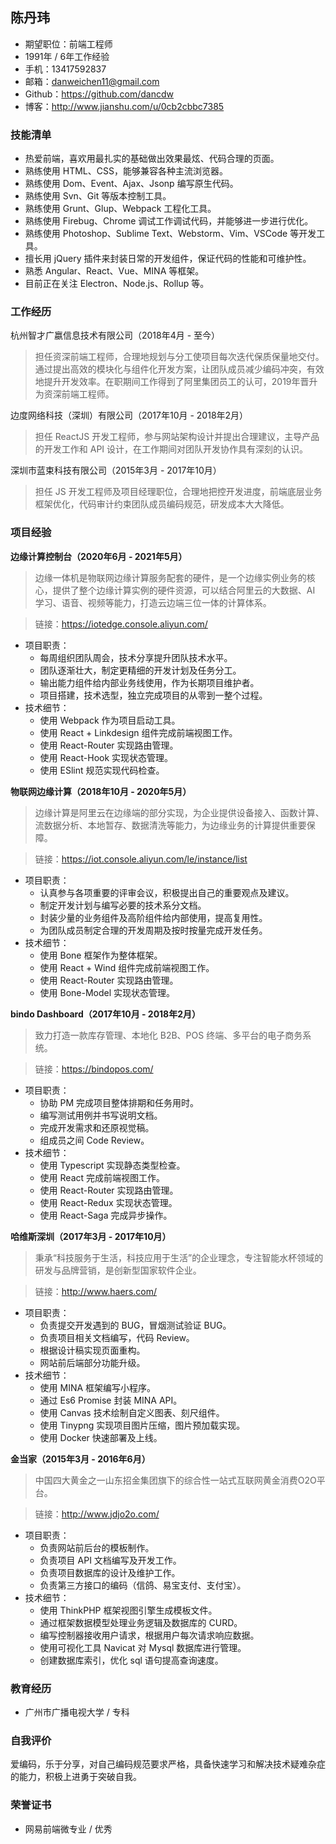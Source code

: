陈丹玮
--------------------------

* 期望职位：前端工程师
* 1991年 / 6年工作经验
* 手机：13417592837
* 邮箱：danweichen11@gmail.com
* Github：https://github.com/dancdw
* 博客：http://www.jianshu.com/u/0cb2cbbc7385

### 技能清单

* 热爱前端，喜欢用最扎实的基础做出效果最炫、代码合理的页面。
* 熟练使用 HTML、CSS，能够兼容各种主流浏览器。
* 熟练使用 Dom、Event、Ajax、Jsonp 编写原生代码。
* 熟练使用 Svn、Git 等版本控制工具。
* 熟练使用 Grunt、Glup、Webpack 工程化工具。
* 熟练使用 Firebug、Chrome 调试工作调试代码，并能够进一步进行优化。
* 熟练使用 Photoshop、Sublime Text、Webstorm、Vim、VSCode 等开发工具。
* 擅长用 jQuery 插件来封装日常的开发组件，保证代码的性能和可维护性。
* 熟悉 Angular、React、Vue、MINA 等框架。
* 目前正在关注 Electron、Node.js、Rollup 等。

### 工作经历

杭州智才广嬴信息技术有限公司（2018年4月 - 至今）

> 担任资深前端工程师，合理地规划与分工使项目每次迭代保质保量地交付。通过提出高效的模块化与组件化开发方案，让团队成员减少编码冲突，有效地提升开发效率。在职期间工作得到了阿里集团员工的认可，2019年晋升为资深前端工程师。

边度网络科技（深圳）有限公司（2017年10月 - 2018年2月）

> 担任 ReactJS 开发工程师，参与网站架构设计并提出合理建议，主导产品的开发工作和 API 设计，在工作期间对团队开发协作具有深刻的认识。

深圳市蓝束科技有限公司（2015年3月 - 2017年10月）

> 担任 JS 开发工程师及项目经理职位，合理地把控开发进度，前端底层业务框架优化，代码审计约束团队成员编码规范，研发成本大大降低。

### 项目经验

**边缘计算控制台（2020年6月 - 2021年5月）**
> 边缘一体机是物联网边缘计算服务配套的硬件，是一个边缘实例业务的核心，提供了整个边缘计算实例的硬件资源，可以结合阿里云的大数据、AI 学习、语音、视频等能力，打造云边端三位一体的计算体系。

> 链接：https://iotedge.console.aliyun.com/

* 项目职责：
	- 每周组织团队周会，技术分享提升团队技术水平。
	- 团队逐渐壮大，制定更精细的开发计划及任务分工。
	- 输出能力组件给内部业务线使用，作为长期项目维护者。
	- 项目搭建，技术选型，独立完成项目的从零到一整个过程。
* 技术细节：
	- 使用 Webpack 作为项目启动工具。
	- 使用 React + Linkdesign 组件完成前端视图工作。
	- 使用 React-Router 实现路由管理。
	- 使用 React-Hook 实现状态管理。
	- 使用 ESlint 规范实现代码检查。

**物联网边缘计算（2018年10月 - 2020年5月）**
> 边缘计算是阿里云在边缘端的部分实现，为企业提供设备接入、函数计算、流数据分析、本地暂存、数据清洗等能力，为边缘业务的计算提供重要保障。

> 链接：https://iot.console.aliyun.com/le/instance/list

* 项目职责：
	- 认真参与各项重要的评审会议，积极提出自己的重要观点及建议。
	- 制定开发计划与编写必要的技术系分文档。
	- 封装少量的业务组件及高阶组件给内部使用，提高复用性。
	- 为团队成员制定合理的开发周期及按时按量完成开发任务。
* 技术细节：
	- 使用 Bone 框架作为整体框架。
	- 使用 React + Wind 组件完成前端视图工作。
	- 使用 React-Router 实现路由管理。
	- 使用 Bone-Model 实现状态管理。

**bindo Dashboard（2017年10月 - 2018年2月）**
> 致力打造一款库存管理、本地化 B2B、POS 终端、多平台的电子商务系统。

> 链接：https://bindopos.com/

* 项目职责：
	- 协助 PM 完成项目整体排期和任务用时。
	- 编写测试用例并书写说明文档。
	- 完成开发需求和还原视觉稿。
	- 组成员之间 Code Review。
* 技术细节：
	- 使用 Typescript 实现静态类型检查。
	- 使用 React 完成前端视图工作。
	- 使用 React-Router 实现路由管理。
	- 使用 React-Redux 实现状态管理。
	- 使用 React-Saga 完成异步操作。

**哈维斯深圳（2017年3月 - 2017年10月）**
> 秉承“科技服务于生活，科技应用于生活”的企业理念，专注智能水杯领域的研发与品牌营销，是创新型国家软件企业。

> 链接：http://www.haers.com/

* 项目职责：
	- 负责提交开发遇到的 BUG，冒烟测试验证 BUG。
	- 负责项目相关文档编写，代码 Review。
	- 根据设计稿实现页面重构。
	- 网站前后端部分功能升级。
* 技术细节：
	- 使用 MINA 框架编写小程序。
	- 通过 Es6 Promise 封装 MINA API。
	- 使用 Canvas 技术绘制自定义图表、刻尺组件。
	- 使用 Tinypng 实现项目图片压缩，图片预加载实现。
	- 使用 Docker 快速部署及上线。

**金当家（2015年3月 - 2016年6月）**
> 中国四大黄金之一山东招金集团旗下的综合性一站式互联网黄金消费O2O平台。

> 链接：http://www.jdjo2o.com/

* 项目职责：
	- 负责网站前后台的模板制作。
	- 负责项目 API 文档编写及开发工作。
	- 负责项目数据库的设计及维护工作。
	- 负责第三方接口的编码（信鸽、易宝支付、支付宝）。
* 技术细节：
	- 使用 ThinkPHP 框架视图引擎生成模板文件。
	- 通过框架数据模型处理业务逻辑及数据库的 CURD。
	- 编写控制器接收用户请求，根据用户每次请求响应数据。
	- 使用可视化工具 Navicat 对 Mysql 数据库进行管理。
	- 创建数据库索引，优化 sql 语句提高查询速度。

### 教育经历

* 广州市广播电视大学 / 专科

### 自我评价
爱编码，乐于分享，对自己编码规范要求严格，具备快速学习和解决技术疑难杂症的能力，积极上进勇于突破自我。

### 荣誉证书

* 网易前端微专业 / 优秀